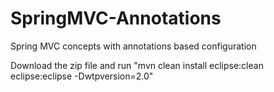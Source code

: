 SpringMVC-Annotations
=====================

Spring MVC concepts with annotations based configuration


Download the zip file and run  "mvn clean install eclipse:clean eclipse:eclipse -Dwtpversion=2.0"
